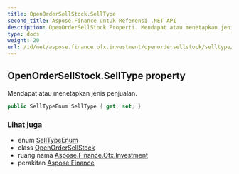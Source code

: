 ```yaml
---
title: OpenOrderSellStock.SellType
second_title: Aspose.Finance untuk Referensi .NET API
description: OpenOrderSellStock Properti. Mendapat atau menetapkan jenis penjualan.
type: docs
weight: 20
url: /id/net/aspose.finance.ofx.investment/openordersellstock/selltype/
---
```

## OpenOrderSellStock.SellType property

Mendapat atau menetapkan jenis penjualan.

```csharp
public SellTypeEnum SellType { get; set; }
```

### Lihat juga

* enum [SellTypeEnum](../../selltypeenum/)
* class [OpenOrderSellStock](../)
* ruang nama [Aspose.Finance.Ofx.Investment](../../openordersellstock/)
* perakitan [Aspose.Finance](../../../)


